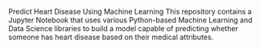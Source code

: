 Predict Heart Disease Using Machine Learning
This repository contains a Jupyter Notebook that uses various Python-based Machine Learning and Data Science libraries to build a model capable of predicting whether someone has heart disease based on their medical attributes.
